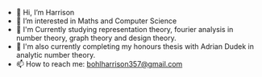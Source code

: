 - 👋 Hi, I’m Harrison
- 👀 I’m interested in Maths and Computer Science
- 🌱 I'm Currently studying representation theory, fourier analysis in number theory, graph theory and design theory.
- 🌱 I'm also currently completing my honours thesis with Adrian Dudek in analytic number theory.
- 📫 How to reach me: bohlharrison357@gmail.com

<!---
fruitBohl/fruitBohl is a ✨ special ✨ repository because its `README.md` (this file) appears on your GitHub profile.
You can click the Preview link to take a look at your changes.
--->
